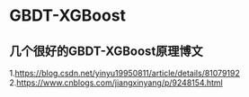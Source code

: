 # GBDT-XGBoost

## 几个很好的GBDT-XGBoost原理博文
1.https://blog.csdn.net/yinyu19950811/article/details/81079192  
2.https://www.cnblogs.com/jiangxinyang/p/9248154.html  

